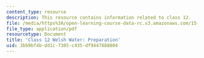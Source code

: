 ```yaml
---
content_type: resource
description: This resource contains information related to class 12.
file: /media/https%3A/open-learning-course-data-rc.s3.amazonaws.com/15-067-competitive-decision-making-and-negotiation-spring-2011/3bb9bf4bdd1c7305c435df9447888804_MIT15_067S11_Cl12_W_W_PR.pdf
file_type: application/pdf
resourcetype: Document
title: 'Class 12 Welsh Water: Preparation'
uid: 3bb9bf4b-dd1c-7305-c435-df9447888804
---
```

